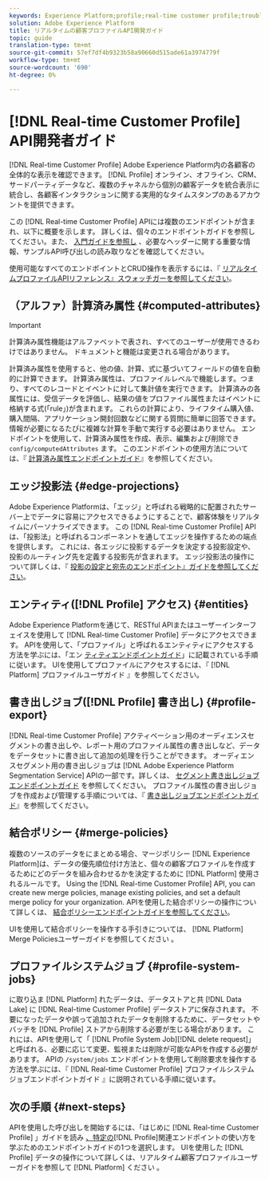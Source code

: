 ```yaml
---
keywords: Experience Platform;profile;real-time customer profile;troubleshooting;API
solution: Adobe Experience Platform
title: リアルタイムの顧客プロファイルAPI開発ガイド
topic: guide
translation-type: tm+mt
source-git-commit: 57ef7df4b9323b58a90660d515ade61a3974779f
workflow-type: tm+mt
source-wordcount: '690'
ht-degree: 0%

---
```



# [!DNL Real-time Customer Profile] API開発者ガイド

[!DNL Real-time Customer Profile] Adobe Experience Platform内の各顧客の全体的な表示を確認できます。 [!DNL Profile] オンライン、オフライン、CRM、サードパーティデータなど、複数のチャネルから個別の顧客データを統合表示に統合し、各顧客インタラクションに関する実用的なタイムスタンプのあるアカウントを提供できます。

この [!DNL Real-time Customer Profile] APIには複数のエンドポイントが含まれ、以下に概要を示します。 詳しくは、個々のエンドポイントガイドを参照してください。また、 [入門ガイドを参照し](getting-started.md) 、必要なヘッダーに関する重要な情報、サンプルAPI呼び出しの読み取りなどを確認してください。

使用可能なすべてのエンドポイントとCRUD操作を表示するには、『 [リアルタイムプロファイルAPIリファレンス』スウォッチガーを参照してください](https://www.adobe.io/apis/experienceplatform/home/api-reference.html#!acpdr/swagger-specs/real-time-customer-profile.yaml)。

## （アルファ）計算済み属性 {#computed-attributes}

>[!IMPORTANT]
>
>計算済み属性機能はアルファベットで表され、すべてのユーザーが使用できるわけではありません。 ドキュメントと機能は変更される場合があります。

計算済み属性を使用すると、他の値、計算、式に基づいてフィールドの値を自動的に計算できます。 計算済み属性は、プロファイルレベルで機能します。つまり、すべてのレコードとイベントに対して集計値を実行できます。 計算済みの各属性には、受信データを評価し、結果の値をプロファイル属性またはイベントに格納する式(「rule」)が含まれます。 これらの計算により、ライフタイム購入値、購入間隔、アプリケーション開封回数などに関する質問に簡単に回答できます。情報が必要になるたびに複雑な計算を手動で実行する必要はありません。 エンドポイントを使用して、計算済み属性を作成、表示、編集および削除でき `config/computedAttributes` ます。 このエンドポイントの使用方法については、『 [計算済み属性エンドポイントガイド](computed-attributes.md)』を参照してください。

## エッジ投影法 {#edge-projections}

Adobe Experience Platformは、「エッジ」と呼ばれる戦略的に配置されたサーバー上でデータに容易にアクセスできるようにすることで、顧客体験をリアルタイムにパーソナライズできます。 この [!DNL Real-time Customer Profile] APIは、「投影法」と呼ばれるコンポーネントを通してエッジを操作するための端点を提供します。 これには、各エッジに投影するデータを決定する投影設定や、投影のルーティング先を定義する投影先が含まれます。 エッジ投影法の操作について詳しくは、『 [投影の設定と宛先のエンドポイント』ガイドを参照してください](edge-projections.md)。

## エンティティ([!DNL Profile] アクセス) {#entities}

Adobe Experience Platformを通じて、RESTful APIまたはユーザーインターフェイスを使用して [!DNL Real-time Customer Profile] データにアクセスできます。 APIを使用して、「プロファイル」と呼ばれるエンティティにアクセスする方法を学ぶには、「エン [ティティエンドポイントガイド](entities.md)」に記載されている手順に従います。 UIを使用してプロファイルにアクセスするには、『 [!DNL Platform] プロファイルユーザガイド [](../ui/user-guide.md)』を参照してください。

## 書き出しジョブ([!DNL Profile] 書き出し) {#profile-export}

[!DNL Real-time Customer Profile] アクティベーション用のオーディエンスセグメントの書き出しや、レポート用のプロファイル属性の書き出しなど、データをデータセットに書き出して追加の処理を行うことができます。 オーディエンスセグメント用の書き出しジョブは [!DNL Adobe Experience Platform Segmentation Service] APIの一部です。詳しくは、 [セグメント書き出しジョブエンドポイントガイド](../../profile/api/export-jobs.md) を参照してください。 プロファイル属性の書き出しジョブを作成および管理する手順については、『 [書き出しジョブエンドポイントガイド](export-jobs.md)』を参照してください。

## 結合ポリシー {#merge-policies}

複数のソースのデータをにまとめる場合、マージポリシー [!DNL Experience Platform]は、データの優先順位付け方法と、個々の顧客プロファイルを作成するためにどのデータを組み合わせるかを決定するために [!DNL Platform] 使用されるルールです。 Using the [!DNL Real-time Customer Profile] API, you can create new merge policies, manage existing policies, and set a default merge policy for your organization. APIを使用した結合ポリシーの操作について詳しくは、 [結合ポリシーエンドポイントガイドを参照してください](merge-policies.md)。

UIを使用して結合ポリシーを操作する手引きについては、 [!DNL Platform] Merge Policiesユーザーガイドを参照してください [](../ui/merge-policies.md)。

## プロファイルシステムジョブ {#profile-system-jobs}

に取り込ま [!DNL Platform] れたデータは、データストアと共 [!DNL Data Lake] に [!DNL Real-time Customer Profile] データストアに保存されます。 不要になったデータや誤って追加されたデータを削除するために、データセットやバッチを [!DNL Profile] ストアから削除する必要が生じる場合があります。 これには、APIを使用して「 [!DNL Profile System Job][!DNL delete request]」と呼ばれる、必要に応じて変更、監視または削除が可能なAPIを作成する必要があります。 APIの `/system/jobs` エンドポイントを使用して削除要求を操作する方法を学ぶには、『 [!DNL Real-time Customer Profile] プロファイルシステムジョブエンドポイントガイド [](profile-system-jobs.md)』に説明されている手順に従います。

## 次の手順 {#next-steps}

APIを使用した呼び出しを開始するには、「はじめに [!DNL Real-time Customer Profile] 」ガイドを読み [、特定の](getting-started.md)[!DNL Profile]関連エンドポイントの使い方を学ぶためのエンドポイントガイドの1つを選択します。 UIを使用した [!DNL Profile] データの操作について詳しくは、リアルタイム顧客プロファイルユーザーガイドを参照して [!DNL Platform] ください [](../ui/user-guide.md)。
